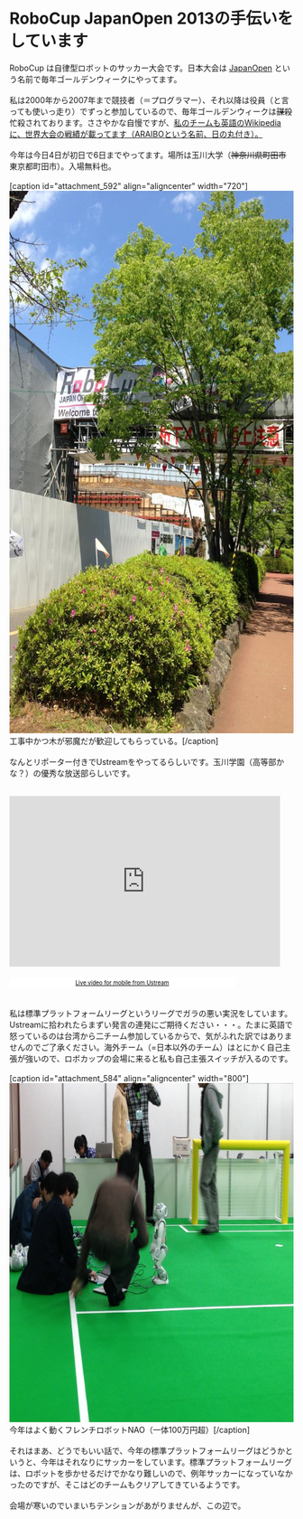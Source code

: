 # RoboCup JapanOpen 2013の手伝いをしています
RoboCup は自律型ロボットのサッカー大会です。日本大会は <a href="http://www.tamagawa.ac.jp/robocup2013/" target="_blank">JapanOpen</a> という名前で毎年ゴールデンウィークにやってます。<br />
<br />
私は2000年から2007年まで競技者（＝プログラマー）、それ以降は役員（と言っても使いっ走り）でずっと参加しているので、毎年ゴールデンウィークは<del>謀殺</del>忙殺されております。ささやかな自慢ですが、<a href="http://en.wikipedia.org/wiki/RoboCup_Standard_Platform_League" target="_blank">私のチームも英語のWikipediaに、世界大会の戦績が載ってます（ARAIBOという名前、日の丸付き）。</a><br />
<br />
今年は今日4日が初日で6日までやってます。場所は玉川大学（<del>神奈川県町田市</del>東京都町田市）。入場無料也。<br />
<br />
[caption id="attachment_592" align="aligncenter" width="720"]<a href="gate.jpg"><img src="gate.jpg" alt="工事中かつ木が邪魔だが歓迎してもらっている。" width="720" height="960" class="size-full wp-image-592" /></a> 工事中かつ木が邪魔だが歓迎してもらっている。[/caption]<br />
<br />
なんとリポーター付きでUstreamをやってるらしいです。玉川学園（高等部かな？）の優秀な放送部らしいです。<br />
<br />
<iframe style="border: 0px none transparent;" src="http://www.ustream.tv/embed/14156091?v=3&amp;wmode=direct" height="302" width="480" frameborder="0" scrolling="no"></iframe><br />
<br />
<a style="padding: 2px 0px 4px; width: 400px; background: #ffffff; display: block; color: #000000; font-weight: normal; font-size: 10px; text-decoration: underline; text-align: center;" href="http://www.ustream.tv/everywhere" target="_blank">Live video for mobile from Ustream</a><br />
<br />
私は標準プラットフォームリーグというリーグでガラの悪い実況をしています。Ustreamに拾われたらまずい発言の連発にご期待ください・・・。たまに英語で怒っているのは台湾から二チーム参加しているからで、気がふれた訳ではありませんのでご了承ください。海外チーム（=日本以外のチーム）はとにかく自己主張が強いので、ロボカップの会場に来ると私も自己主張スイッチが入るのです。<br />
<br />
[caption id="attachment_584" align="aligncenter" width="800"]<a href="写真-2013-05-04-16-49-07.jpg"><img class=" wp-image-584" alt="写真 2013-05-04 16 49 07" src="写真-2013-05-04-16-49-07.jpg" width="800" height="600" /></a> 今年はよく動くフレンチロボットNAO（一体100万円超）[/caption]<br />
<br />
それはまあ、どうでもいい話で、今年の標準プラットフォームリーグはどうかというと、今年はそれなりにサッカーをしています。標準プラットフォームリーグは、ロボットを歩かせるだけでかなり難しいので、例年サッカーになっていなかったのですが、そこはどのチームもクリアしてきているようです。<br />
<br />
会場が寒いのでいまいちテンションがあがりませんが、この辺で。
